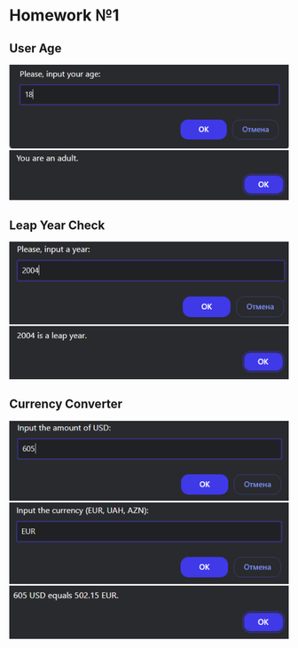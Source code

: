 # Homework №1

## User Age

<img src="img/1.png">
<img src="img/2.png">

## Leap Year Check

<img src="img/3.png">
<img src="img/4.png">

## Currency Converter

<img src="img/5.png">
<img src="img/6.png">
<img src="img/7.png">

